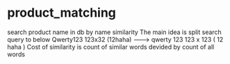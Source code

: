 # product_matching
search product name in db by name similarity
The main idea is split search query to below
Qwerty123 123x32 (12haha) ---> qwerty 123 123 x 123 ( 12 haha )
Cost of similarity is count of similar words devided by count of all words
